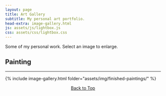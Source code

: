 ```yaml
---
layout: page
title: Art Gallery
subtitle: My personal art portfolio.
head-extra: image-gallery.html
js: assets/js/lightbox.js
css: assets/css/lightbox.css
---
```


Some of my personal work. Select an image to enlarge.

## Painting

----

{% include image-gallery.html folder="assets/img/finished-paintings/" %}

<p style="text-align: center;">
    <a href="#painting" class="button hvr-shutter-out-horizontal">Back to Top</a>
</p>
